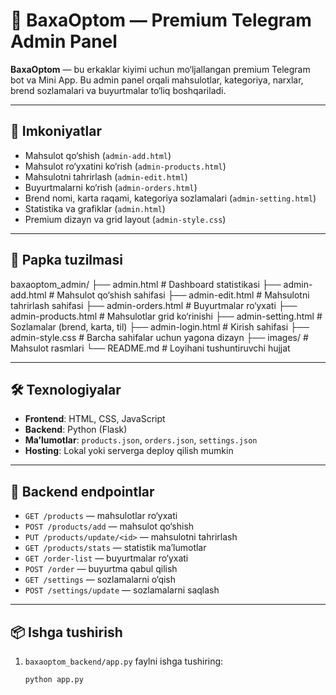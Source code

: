# 🧥 BaxaOptom — Premium Telegram Admin Panel

**BaxaOptom** — bu erkaklar kiyimi uchun mo‘ljallangan premium Telegram bot va Mini App. Bu admin panel orqali mahsulotlar, kategoriya, narxlar, brend sozlamalari va buyurtmalar to‘liq boshqariladi.

---

## 🚀 Imkoniyatlar

- Mahsulot qo‘shish (`admin-add.html`)
- Mahsulot ro‘yxatini ko‘rish (`admin-products.html`)
- Mahsulotni tahrirlash (`admin-edit.html`)
- Buyurtmalarni ko‘rish (`admin-orders.html`)
- Brend nomi, karta raqami, kategoriya sozlamalari (`admin-setting.html`)
- Statistika va grafiklar (`admin.html`)
- Premium dizayn va grid layout (`admin-style.css`)

---

## 📁 Papka tuzilmasi
baxaoptom_admin/ ├── admin.html              # Dashboard statistikasi ├── admin-add.html          # Mahsulot qo‘shish sahifasi ├── admin-edit.html         # Mahsulotni tahrirlash sahifasi ├── admin-orders.html       # Buyurtmalar ro‘yxati ├── admin-products.html     # Mahsulotlar grid ko‘rinishi ├── admin-setting.html      # Sozlamalar (brend, karta, til) ├── admin-login.html        # Kirish sahifasi ├── admin-style.css         # Barcha sahifalar uchun yagona dizayn ├── images/                 # Mahsulot rasmlari └── README.md               # Loyihani tushuntiruvchi hujjat

---

## 🛠 Texnologiyalar

- **Frontend**: HTML, CSS, JavaScript
- **Backend**: Python (Flask)
- **Ma’lumotlar**: `products.json`, `orders.json`, `settings.json`
- **Hosting**: Lokal yoki serverga deploy qilish mumkin

---

## 🔗 Backend endpointlar

- `GET /products` — mahsulotlar ro‘yxati
- `POST /products/add` — mahsulot qo‘shish
- `PUT /products/update/<id>` — mahsulotni tahrirlash
- `GET /products/stats` — statistik ma’lumotlar
- `GET /order-list` — buyurtmalar ro‘yxati
- `POST /order` — buyurtma qabul qilish
- `GET /settings` — sozlamalarni o‘qish
- `POST /settings/update` — sozlamalarni saqlash

---

## 📦 Ishga tushirish

1. `baxaoptom_backend/app.py` faylni ishga tushiring:
   ```bash
   python app.py